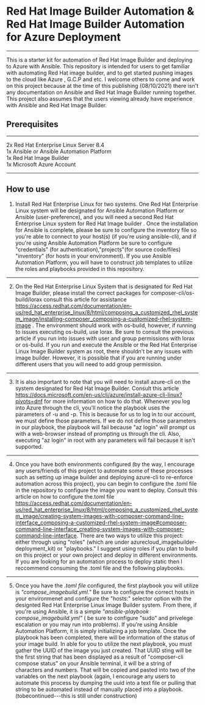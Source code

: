 # Red Hat Image Builder Automation & Red Hat Image Builder Automation for Azure Deployment
----------------------------
This is a starter kit for automation of Red Hat Image Builder and deploying to Azure with Ansible. This repository is intended for users to get familiar with automating Red Hat image builder, and to get started pushing images to the cloud like Azure , G.C.P and etc. I welcome others to come and work on this project because at the time of this publishing (08/10/2021) there isn't any documentation on Ansible and Red Hat Image Builder running together. This project also assumes that the users viewing already have experience with Ansible and Red Hat Image Builder. 

Prerequisites
------------------

--------------------------------
2x Red Hat Enterprise Linux Server 8.4  \
1x Ansible or Ansible Automation Platform \
1x Red Hat Image Builder \
1x Microsoft Azure Account

------------------------------
How to use 
--------------
1. Install Red Hat Enterprise Linux for two systems. One Red Hat Enterprise Linux system will be designated for Ansible Automation Platform or Ansible (user-preference), and you will need a second Red Hat Enterprise Linux system for Red Hat Image builder . Once the installation for Ansible is complete, please be sure to configure the inventory file so you're able to connect to your host(s) (if you're using ansible-cli), and if you're using Ansible Automation Platform be sure to configure "credentials" (for authentication),"projects"(for source code/files) "inventory" (for hosts in your environment). If you use Ansible Automation Platform, you will have to construct job templates to utilize the roles and playbooks provided in this repository. 
------------
2. On the Red Hat Enterprise Linux System that is designated for Red Hat Image Builder, please install the correct packages for composer-cli/os-build/lorax consult this article for assistance https://access.redhat.com/documentation/en-us/red_hat_enterprise_linux/8/html/composing_a_customized_rhel_system_image/installing-composer_composing-a-customized-rhel-system-image . The environment should work with os-build, however, if running to issues executing os-build, use lorax. Be sure to consult the previous article if you run into issues with user and group permissions with lorax or os-build. If you run and execute the Ansible or the Red Hat Enterprise Linux Image Builder system as root, there shouldn't be any issues with image builder. However, it is possible that if you are running under different users that you will need to add group permission. 
----------------------
3. It is also important to note that you will need to install azure-cli on the system designated for Red Hat Image Builder. Consult this article https://docs.microsoft.com/en-us/cli/azure/install-azure-cli-linux?pivots=dnf for more information on how to do that. Whenever you log into Azure through the cli, you'll notice the playbook uses the parameters of -u and -p. This is because for us to log in to our account, we must define those parameters. If we do not define those parameters in our playbook, the playbook will fail because "az login" will prompt us with a web-browser instead of prompting us through the cli. Also, executing "az login" in root with any parameters will fail because it isn't supported. 
---------------------------
4. Once you have both environments configured (by the way, I encourage any users/friends of this project to automate some of these processes such as setting up image builder and deploying azure-cli to re-enforce automation across this project), you can begin to configure the .toml file in the repository to configure the image you want to deploy. Consult this article on how to configure the.toml file https://access.redhat.com/documentation/en-us/red_hat_enterprise_linux/8/html/composing_a_customized_rhel_system_image/creating-system-images-with-composer-command-line-interface_composing-a-customized-rhel-system-image#composer-command-line-interface_creating-system-images-with-composer-command-line-interface. There are two ways to utilize this project: either through using "roles" (which are under azurecloud_imagebuilder-deployment_kit) or "playbooks." I suggest using roles if you plan to build on this project or your own project and deploy in different environments. If you are looking for an automation process to deploy static then I reccommend consuming the .toml file and the following playbooks. 
-----------------------------
5. Once you have the *.toml file* configured, the first playbook you will utilize is *"compose_imagebuild.yml."* Be sure to configure the correct hosts in your environmenet and configure the "hosts:" selector option with the designted Red Hat Enterprise Linux Image Builder system. From there, if you're using Ansible, it is a simple *"ansible-playbook compose_imagebuild.yml"* ( be sure to configure "sudo" and privelege escalation or you may run into problems). If you're using Ansible Automation Platform, it is simply initializing a job template. Once the playbook has been completed, there will be information of the status of your image build. In able for you to utilize the next playbook, you must gather the UUID of the image you just created. That UUID sting will be the first string that has been displayed as a result of "composer-cli compose status" on your Ansible terminal, it will be a string of characters and numbers. That will be copied and pasted into two of the variables on the next playbook (again, I encourage any users to automate this process by dumping the uuid into a text file or pulling that string to be automated instead of manually placed into a playbook. (tobecontinued---this is still under construction)
